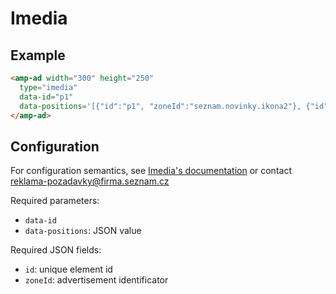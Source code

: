 <!---
Copyright 2017 The AMP HTML Authors. All Rights Reserved.

Licensed under the Apache License, Version 2.0 (the "License");
you may not use this file except in compliance with the License.
You may obtain a copy of the License at

  http://www.apache.org/licenses/LICENSE-2.0

Unless required by applicable law or agreed to in writing, software
distributed under the License is distributed on an "AS-IS" BASIS,
WITHOUT WARRANTIES OR CONDITIONS OF ANY KIND, either express or implied.
See the License for the specific language governing permissions and
limitations under the License.
-->

# Imedia

## Example

```html
<amp-ad width="300" height="250"
  type="imedia"
  data-id="p1"
  data-positions='[{"id":"p1", "zoneId":"seznam.novinky.ikona2"}, {"id":"p2", "zoneId":"seznam.novinky.ikona"}]'>
</amp-ad>
```

## Configuration

For configuration semantics, see [Imedia's documentation](https://iimedia.sbeta.cz/html/navod-im3light/) or contact reklama-pozadavky@firma.seznam.cz

Required parameters:

- `data-id`
- `data-positions`: JSON value

Required JSON fields:

* `id`: unique element id
* `zoneId`: advertisement identificator

